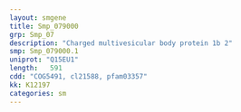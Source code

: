 ```yaml
---
layout: smgene
title: Smp_079000
grp: Smp_07
description: "Charged multivesicular body protein 1b 2"
smp: Smp_079000.1
uniprot: "Q15EU1"
length:   591
cdd: "COG5491, cl21588, pfam03357"
kk: K12197
categories: sm
---
```

